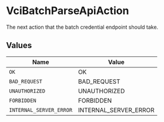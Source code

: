 # VciBatchParseApiAction

The next action that the batch credential endpoint should take.


## Values

| Name                    | Value                   |
| ----------------------- | ----------------------- |
| `OK`                    | OK                      |
| `BAD_REQUEST`           | BAD_REQUEST             |
| `UNAUTHORIZED`          | UNAUTHORIZED            |
| `FORBIDDEN`             | FORBIDDEN               |
| `INTERNAL_SERVER_ERROR` | INTERNAL_SERVER_ERROR   |